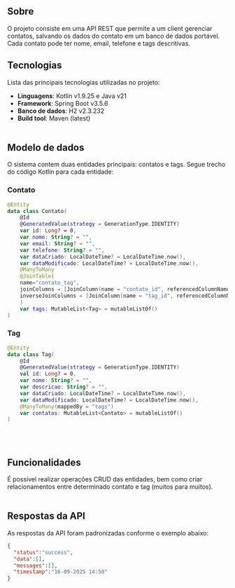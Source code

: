 ## Sobre
O projeto consiste em uma API REST que permite a um client gerenciar contatos, salvando os dados do contato em um banco de dados portável. Cada contato pode ter nome, email, telefone e tags descritivas.

## Tecnologias
Lista das principais tecnologias utilizadas no projeto:
- **Linguagens**: Kotlin v1.9.25 e Java v21
- **Framework**: Spring Boot v3.5.6
- **Banco de dados**: H2 v2.3.232
- **Build tool**: Maven (latest)
<br><br>

## Modelo de dados
O sistema contem duas entidades principais: contatos e tags. Segue trecho do código Kotlin para cada entidade:

### Contato
```kotlin
@Entity
data class Contato(
    @Id
    @GeneratedValue(strategy = GenerationType.IDENTITY)
    var id: Long? = 0,
    var nome: String? = "",
    var email: String? = "",
    var telefone: String? = "",
    var dataCriado: LocalDateTime? = LocalDateTime.now(),
    var dataModificado: LocalDateTime? = LocalDateTime.now(),
    @ManyToMany
    @JoinTable(
    name="contato_tag",
    joinColumns = [JoinColumn(name = "contato_id", referencedColumnName = "id")],
    inverseJoinColumns = [JoinColumn(name = "tag_id", referencedColumnName = "id")]
    )
    var tags: MutableList<Tag> = mutableListOf()
)
```

### Tag
```kotlin
@Entity
data class Tag(
    @Id
    @GeneratedValue(strategy = GenerationType.IDENTITY)
    val id: Long? = 0,
    var nome: String? = "",
    var descricao: String? = "",
    var dataCriado: LocalDateTime? = LocalDateTime.now(),
    var dataModificado: LocalDateTime? = LocalDateTime.now(),
    @ManyToMany(mappedBy = "tags")
    var contatos: MutableList<Contato> = mutableListOf()
)
```
<br><br>

## Funcionalidades
É possível realizar operações CRUD das entidades, bem como criar relacionamentos entre determinado contato e tag (muitos para muitos).
<br><br>

## Respostas da API
As respostas da API foram padronizadas conforme o exemplo abaixo:

```json
{
  "status":"success",
  "data":[],
  "messages":[],
  "timestamp":"16-09-2025 14:50"
}
```
